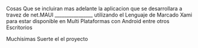Cosas Que se incluiran mas adelante 
la aplicacion que se desarrollara a travez de net.MAUI ________________
utilizando el Lenguaje de Marcado Xami  para estar disponible en Multi Plataformas con Android entre otros Escritorios



Muchisimas Suerte el el proyecto 
